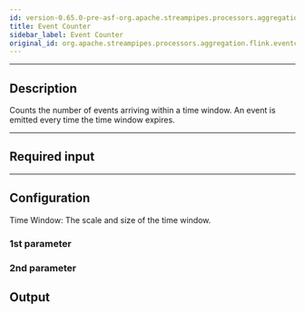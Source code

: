 ```yaml
---
id: version-0.65.0-pre-asf-org.apache.streampipes.processors.aggregation.flink.eventcount
title: Event Counter
sidebar_label: Event Counter
original_id: org.apache.streampipes.processors.aggregation.flink.eventcount
---
```


<!--
  ~ Licensed to the Apache Software Foundation (ASF) under one or more
  ~ contributor license agreements.  See the NOTICE file distributed with
  ~ this work for additional information regarding copyright ownership.
  ~ The ASF licenses this file to You under the Apache License, Version 2.0
  ~ (the "License"); you may not use this file except in compliance with
  ~ the License.  You may obtain a copy of the License at
  ~
  ~    http://www.apache.org/licenses/LICENSE-2.0
  ~
  ~ Unless required by applicable law or agreed to in writing, software
  ~ distributed under the License is distributed on an "AS IS" BASIS,
  ~ WITHOUT WARRANTIES OR CONDITIONS OF ANY KIND, either express or implied.
  ~ See the License for the specific language governing permissions and
  ~ limitations under the License.
  ~
  -->





***

## Description

Counts the number of events arriving within a time window. An event is emitted every time the time window expires.

***

## Required input


***

## Configuration

Time Window: The scale and size of the time window.

### 1st parameter


### 2nd parameter

## Output